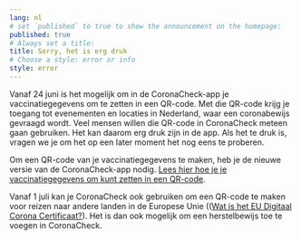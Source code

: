 ```yaml
---
lang: nl
# set `published` to true to show the announcement on the homepage:
published: true
# Always set a title:
title: Sorry, het is erg druk
# Choose a style: error or info
style: error
---
```

Vanaf 24 juni is het mogelijk om in de CoronaCheck-app je vaccinatiegegevens om te zetten in een QR-code. Met die QR-code krijg je toegang tot evenementen en locaties in Nederland, waar een coronabewijs gevraagd wordt. Veel mensen willen die QR-code in CoronaCheck meteen gaan gebruiken. Het kan daarom erg druk zijn in de app. Als het te druk is, vragen we je om het op een later moment het nog eens te proberen.

Om een QR-code van je vaccinatiegegevens te maken, heb je de nieuwe versie van de CoronaCheck-app nodig. <a href="/nl/faq/1-1-hoe-werkt-de-coronacheck-app/">Lees hier hoe je je vaccinatiegegevens om kunt zetten in een QR-code</a>.

Vanaf 1 juli kan je CoronaCheck ook gebruiken om een QR-code te maken voor reizen naar andere landen in de Europese Unie ((<a href="https://www.rijksoverheid.nl/onderwerpen/coronavirus-vaccinatie/vraag-en-antwoord/wat-is-het-eu-digitaal-corona-certificaat" target="_blank" rel="noopener noreferrer">Wat is het EU Digitaal Corona Certificaat?</a>). Het is dan ook mogelijk om een herstelbewijs toe te voegen in CoronaCheck.
